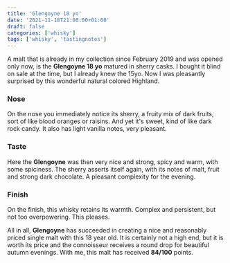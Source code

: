 ```yaml
---
title: 'Glengoyne 18 yo'
date: '2021-11-18T21:00:00+01:00'
draft: false
categories: ['whisky']
tags: ['whisky', 'tastingnotes']
---
```


A malt that is already in my collection since February 2019 and was opened only now, is the **Glengoyne 18 yo** matured in sherry casks.  I bought it blind on sale at the time, but I already knew the 15yo. Now I was pleasantly surprised by this wonderful natural colored Highland.

### Nose

On the nose you immediately notice its sherry, a fruity mix of dark fruits, sort of like blood oranges or raisins. And yet it's sweet, kind of like dark rock candy. It also has light vanilla notes, very pleasant.

### Taste

Here the **Glengoyne** was then very nice and strong, spicy and warm, with some spiciness.  The sherry asserts itself again, with its notes of malt, fruit and strong dark chocolate. A pleasant complexity for the evening.

### Finish

On the finish, this whisky retains its warmth. Complex and persistent, but not too overpowering. This pleases.

All in all, **Glengoyne** has succeeded in creating a nice and reasonably priced single malt with this 18 year old. It is certainly not a high end, but it is worth its price and the connoisseur receives a round drop for beautiful autumn evenings. With me, this malt has received **84/100** points.
